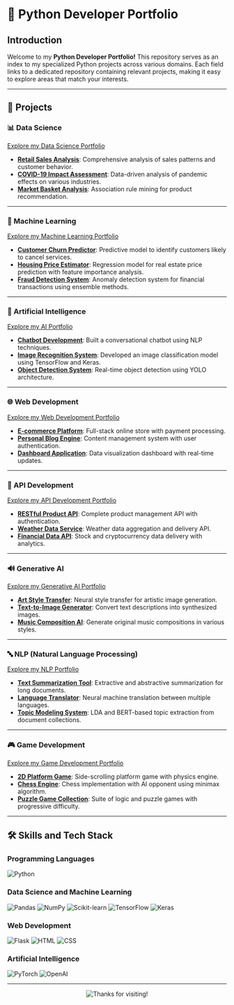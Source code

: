 # 🐍 Python Developer Portfolio

## Introduction

Welcome to my **Python Developer Portfolio!** This repository serves as an index to my specialized Python projects across various domains. Each field links to a dedicated repository containing relevant projects, making it easy to explore areas that match your interests.

---

## 📂 Projects

### 📊 Data Science
[Explore my Data Science Portfolio](https://github.com/yourusername/data-analysis-portfolio)  
- **[Retail Sales Analysis](https://github.com/yourusername/data-analysis-portfolio/retail-sales)**: Comprehensive analysis of sales patterns and customer behavior.  
- **[COVID-19 Impact Assessment](https://github.com/yourusername/data-analysis-portfolio/covid-impact)**: Data-driven analysis of pandemic effects on various industries.  
- **[Market Basket Analysis](https://github.com/yourusername/data-analysis-portfolio/market-basket)**: Association rule mining for product recommendation.  

---

### 🤖 Machine Learning
[Explore my Machine Learning Portfolio](https://github.com/yourusername/ml-portfolio)  
- **[Customer Churn Predictor](https://github.com/yourusername/ml-portfolio/customer-churn)**: Predictive model to identify customers likely to cancel services.  
- **[Housing Price Estimator](https://github.com/yourusername/ml-portfolio/housing-price)**: Regression model for real estate price prediction with feature importance analysis.  
- **[Fraud Detection System](https://github.com/yourusername/ml-portfolio/fraud-detection)**: Anomaly detection system for financial transactions using ensemble methods.  

---

### 🧠 Artificial Intelligence
[Explore my AI Portfolio](https://github.com/yourusername/deep-learning-portfolio)  
- **[Chatbot Development](https://github.com/yourusername/deep-learning-portfolio/chatbot)**: Built a conversational chatbot using NLP techniques.  
- **[Image Recognition System](https://github.com/yourusername/deep-learning-portfolio/image-cnn)**: Developed an image classification model using TensorFlow and Keras.  
- **[Object Detection System](https://github.com/yourusername/deep-learning-portfolio/object-detection)**: Real-time object detection using YOLO architecture.  

---

### 🌐 Web Development
[Explore my Web Development Portfolio](https://github.com/yourusername/web-dev-portfolio)  
- **[E-commerce Platform](https://github.com/yourusername/web-dev-portfolio/ecommerce)**: Full-stack online store with payment processing.  
- **[Personal Blog Engine](https://github.com/yourusername/web-dev-portfolio/blog-engine)**: Content management system with user authentication.  
- **[Dashboard Application](https://github.com/yourusername/web-dev-portfolio/dashboard)**: Data visualization dashboard with real-time updates.  

---

### 🔌 API Development
[Explore my API Development Portfolio](https://github.com/yourusername/api-portfolio)  
- **[RESTful Product API](https://github.com/yourusername/api-portfolio/product-api)**: Complete product management API with authentication.  
- **[Weather Data Service](https://github.com/yourusername/api-portfolio/weather-api)**: Weather data aggregation and delivery API.  
- **[Financial Data API](https://github.com/yourusername/api-portfolio/financial-api)**: Stock and cryptocurrency data delivery with analytics.  

---

### 🔊 Generative AI
[Explore my Generative AI Portfolio](https://github.com/yourusername/generative-ai-portfolio)  
- **[Art Style Transfer](https://github.com/yourusername/generative-ai-portfolio/style-transfer)**: Neural style transfer for artistic image generation.  
- **[Text-to-Image Generator](https://github.com/yourusername/generative-ai-portfolio/text-to-image)**: Convert text descriptions into synthesized images.  
- **[Music Composition AI](https://github.com/yourusername/generative-ai-portfolio/music-ai)**: Generate original music compositions in various styles.  

---

### 🔤 NLP (Natural Language Processing)
[Explore my NLP Portfolio](https://github.com/yourusername/nlp-portfolio)  
- **[Text Summarization Tool](https://github.com/yourusername/nlp-portfolio/text-summarization)**: Extractive and abstractive summarization for long documents.  
- **[Language Translator](https://github.com/yourusername/nlp-portfolio/language-translator)**: Neural machine translation between multiple languages.  
- **[Topic Modeling System](https://github.com/yourusername/nlp-portfolio/topic-modeling)**: LDA and BERT-based topic extraction from document collections.  

---

### 🎮 Game Development
[Explore my Game Development Portfolio](https://github.com/yourusername/game-dev-portfolio)  
- **[2D Platform Game](https://github.com/yourusername/game-dev-portfolio/platform-game)**: Side-scrolling platform game with physics engine.  
- **[Chess Engine](https://github.com/yourusername/game-dev-portfolio/chess-engine)**: Chess implementation with AI opponent using minimax algorithm.  
- **[Puzzle Game Collection](https://github.com/yourusername/game-dev-portfolio/puzzle-games)**: Suite of logic and puzzle games with progressive difficulty.  

---

## 🛠 Skills and Tech Stack

### Programming Languages
![Python](https://img.shields.io/badge/-Python-3776AB?style=for-the-badge&logo=python&logoColor=white)

### Data Science and Machine Learning
![Pandas](https://img.shields.io/badge/-Pandas-130654?style=for-the-badge&logo=pandas&logoColor=white)
![NumPy](https://img.shields.io/badge/-NumPy-013243?style=for-the-badge&logo=numpy&logoColor=white)
![Scikit-learn](https://img.shields.io/badge/-Scikit--Learn-F7931E?style=for-the-badge&logo=scikit-learn&logoColor=white)
![TensorFlow](https://img.shields.io/badge/-TensorFlow-FF6F00?style=for-the-badge&logo=tensorflow&logoColor=white)
![Keras](https://img.shields.io/badge/-Keras-D00000?style=for-the-badge&logo=keras&logoColor=white)

### Web Development
![Flask](https://img.shields.io/badge/Flask-000000?style=for-the-badge&logo=flask&logoColor=white)
![HTML](https://img.shields.io/badge/HTML-E34F26?style=for-the-badge&logo=html5&logoColor=white)
![CSS](https://img.shields.io/badge/CSS-1572B6?style=for-the-badge&logo=css3&logoColor=white)

### Artificial Intelligence
![PyTorch](https://img.shields.io/badge/-PyTorch-EE4C2C?style=for-the-badge&logo=pytorch&logoColor=white)
![OpenAI](https://img.shields.io/badge/-OpenAI-412991?style=for-the-badge&logo=openai&logoColor=white)

---

<p align="center">
  <img src="https://img.shields.io/badge/Thanks_for_visiting!-Learn_|_Build_|_Share-blue?style=for-the-badge" alt="Thanks for visiting!">
</p>
